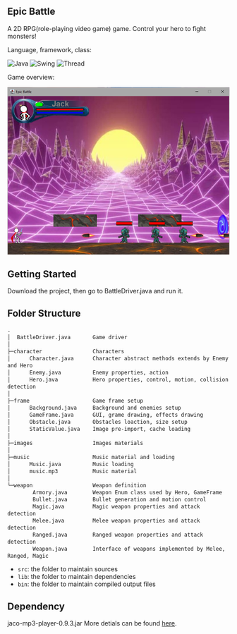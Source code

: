 ## Epic Battle
A 2D RPG(role-playing video game) game. Control your hero to fight monsters!

Language, framework, class: 

<p>

![Java](https://img.shields.io/badge/-Java-007396?style=flat&logo=java)
![Swing](https://img.shields.io/badge/-Swing-007396?style=flat&logo=swing)
![Thread](https://img.shields.io/badge/-Thread-007396?style=flat&logo=thread)

</p>

Game overview:

![Screenshot](https://github.com/FancleX/EpicBattle/blob/master/img/gamedemo.PNG)

## Getting Started

Download the project, then go to BattleDriver.java and run it.

## Folder Structure

```
.
│  BattleDriver.java       Game driver
│
├─character                Characters
│      Character.java      Character abstract methods extends by Enemy and Hero
│      Enemy.java          Enemy properties, action
│      Hero.java           Hero properties, control, motion, collision detection
│
├─frame                    Game frame setup
│      Background.java     Background and enemies setup
│      GameFrame.java      GUI, grame drawing, effects drawing
│      Obstacle.java       Obstacles loaction, size setup
│      StaticValue.java    Image pre-import, cache loading
│
├─images                   Images materials
│    
├─music                    Music material and loading
│      Music.java          Music loading
│      music.mp3           Music material
│
└─weapon                   Weapon definition
        Armory.java        Weapon Enum class used by Hero, GameFrame
        Bullet.java        Bullet generation and motion control
        Magic.java         Magic weapon properties and attack detection
        Melee.java         Melee weapon properties and attack detection
        Ranged.java        Ranged weapon properties and attack detection
        Weapon.java        Interface of weapons implemented by Melee, Ranged, Magic
```

- `src`: the folder to maintain sources
- `lib`: the folder to maintain dependencies
- `bin`: the folder to maintain compiled output files

## Dependency

jaco-mp3-player-0.9.3.jar
More detials can be found [here](http://jacomp3player.sourceforge.net/guide/javadocs/jaco/mp3/player/MP3Player.html).

